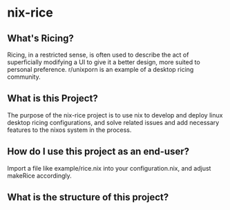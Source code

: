 # nix-rice

## What's Ricing?

Ricing, in a restricted sense, is often used to describe the act of superficially modifying a UI to give it a better design, more suited to personal preference. r/unixporn is an example of a desktop ricing community. 


## What is this Project?

The purpose of the nix-rice project is to use nix to develop and deploy linux desktop ricing configurations, and solve related issues and add necessary features to the nixos system in the process.

## How do I use this project as an end-user?

Import a file like example/rice.nix into your configuration.nix, and adjust makeRice accordingly. 

## What is the structure of this project?




